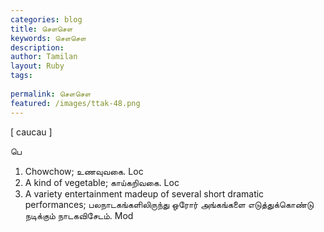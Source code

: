 ```yaml
---
categories: blog
title: சௌசௌ
keywords: சௌசௌ
description: 
author: Tamilan
layout: Ruby
tags: 
 
permalink: சௌசௌ
featured: /images/ttak-48.png
---
```

  
[ caucau ]  
  
பெ  
1. Chowchow; உணவுவகை. Loc  
2. A kind of vegetable; காய்கறிவகை. Loc  
3. A variety entertainment madeup of several short dramatic performances; பலநாடகங்களிலிருந்து ஒரோர் அங்கங்களை எடுத்துக்கொண்டு நடிக்கும் நாடகவிசேடம். Mod